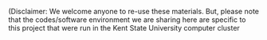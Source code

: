(Disclaimer: We welcome anyone to re-use these materials. But, please note that the codes/software environment we are sharing here are specific to this project that were run in the Kent State University computer cluster
